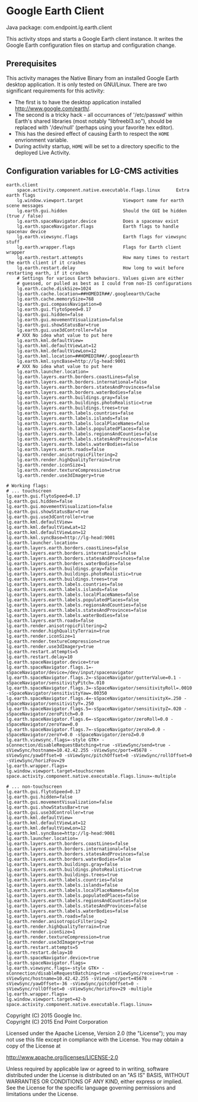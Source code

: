 Google Earth Client
===================

Java package: com.endpoint.lg.earth.client

This activity stops and starts a Google Earth client instance. It writes the Google Earth configuration files on startup and configuration change.

Prerequisites
-------------
This activity manages the Native Binary from an installed Google Earth desktop application. It is only tested on GNU/Linux. There are two significant requirements for this activity:
* The first is to have the desktop application installed http://www.google.com/earth/.
* The second is a tricky hack - all occurrances of '/etc/passwd' within Earth's shared libraries (most notably "libfreebl3.so"), should be replaced with '/dev/null' (perhaps using your favorite hex editor).
 * This has the desired effect of causing Earth to respect the ```HOME``` envrionment variable.
 * During activity startup, ```HOME``` will be set to a directory specific to the deployed Live Activity.

Configuration variables for LG-CMS activities
---------------------------------------------

```
earth.client
    space.activity.component.native.executable.flags.linux      Extra earth flags
    lg.window.viewport.target               Viewport name for earth scene messages
    lg.earth.gui.hidden                     Should the GUI be hidden (true / false)
    lg.earth.spaceNavigator.device          Does a spacenav exist
    lg.earth.spaceNavigator.flags           Earth flags to handle spacenav device
    lg.earth.viewsync.flags                 Earth flags for viewsync stuff
    lg.earth.wrapper.flags                  Flags for Earth client wrapper
    lg.earth.restart.attempts               How many times to restart the earth client if it crashes          
    lg.earth.restart.delay                  How long to wait before restarting earth, if it crashes
    # Settings for various Earth behaviors. Values given are either
    # guessed, or pulled as best as I could from non-IS configurations
    lg.earth.cache.diskSize=1024
    lg.earth.cache.location=##HOMEDIR##/.googleearth/Cache
    lg.earth.cache.memorySize=768
    lg.earth.gui.compassNavigation=0
    lg.earth.gui.flytoSpeed=0.17
    lg.earth.gui.hidden=false
    lg.earth.gui.movementVisualization=false
    lg.earth.gui.showStatusBar=true
    lg.earth.gui.use3dController=false
    # XXX No idea what value to put here
    lg.earth.kml.defaultView=
    lg.earth.kml.defaultViewLat=12
    lg.earth.kml.defaultViewLon=12
    lg.earth.kml.location=##HOMEDIR##/.googleearth
    lg.earth.kml.syncBase=http://lg-head:9001
    # XXX No idea what value to put here
    lg.earth.launcher.location=
    lg.earth.layers.earth.borders.coastLines=false
    lg.earth.layers.earth.borders.international=false
    lg.earth.layers.earth.borders.statesAndProvinces=false
    lg.earth.layers.earth.borders.waterBodies=false
    lg.earth.layers.earth.buildings.gray=false
    lg.earth.layers.earth.buildings.photoRealistic=true
    lg.earth.layers.earth.buildings.trees=true
    lg.earth.layers.earth.labels.countries=false
    lg.earth.layers.earth.labels.islands=false
    lg.earth.layers.earth.labels.localPlaceNames=false
    lg.earth.layers.earth.labels.populatedPlaces=false
    lg.earth.layers.earth.labels.regionsAndCounties=false
    lg.earth.layers.earth.labels.statesAndProvinces=false
    lg.earth.layers.earth.labels.waterBodies=false
    lg.earth.layers.earth.roads=false
    lg.earth.render.anisotropicFiltering=2
    lg.earth.render.highQualityTerrain=true
    lg.earth.render.iconSize=1
    lg.earth.render.textureCompression=true
    lg.earth.render.use3dImagery=true

# Working flags:
# ... touchscreen
lg.earth.gui.flytoSpeed=0.17
lg.earth.gui.hidden=false
lg.earth.gui.movementVisualization=false
lg.earth.gui.showStatusBar=true
lg.earth.gui.use3dController=true
lg.earth.kml.defaultView=
lg.earth.kml.defaultViewLat=12
lg.earth.kml.defaultViewLon=12
lg.earth.kml.syncBase=http://lg-head:9001
lg.earth.launcher.location=
lg.earth.layers.earth.borders.coastLines=false
lg.earth.layers.earth.borders.international=false
lg.earth.layers.earth.borders.statesAndProvinces=false
lg.earth.layers.earth.borders.waterBodies=false
lg.earth.layers.earth.buildings.gray=false
lg.earth.layers.earth.buildings.photoRealistic=true
lg.earth.layers.earth.buildings.trees=true
lg.earth.layers.earth.labels.countries=false
lg.earth.layers.earth.labels.islands=false
lg.earth.layers.earth.labels.localPlaceNames=false
lg.earth.layers.earth.labels.populatedPlaces=false
lg.earth.layers.earth.labels.regionsAndCounties=false
lg.earth.layers.earth.labels.statesAndProvinces=false
lg.earth.layers.earth.labels.waterBodies=false
lg.earth.layers.earth.roads=false
lg.earth.render.anisotropicFiltering=2
lg.earth.render.highQualityTerrain=true
lg.earth.render.iconSize=1
lg.earth.render.textureCompression=true
lg.earth.render.use3dImagery=true
lg.earth.restart.attempts=5
lg.earth.restart.delay=10
lg.earth.spaceNavigator.device=true
lg.earth.spaceNavigator.flags.1=-sSpaceNavigator/device=/dev/input/spacenavigator
lg.earth.spaceNavigator.flags.2=-sSpaceNavigator/gutterValue=0.1 -sSpaceNavigator/sensitivityPitch=.010
lg.earth.spaceNavigator.flags.3=-sSpaceNavigator/sensitivityRoll=.0010 -sSpaceNavigator/sensitivityYaw=.00350
lg.earth.spaceNavigator.flags.4=-sSpaceNavigator/sensitivityX=.250 -sSpaceNavigator/sensitivityY=.250
lg.earth.spaceNavigator.flags.5=-sSpaceNavigator/sensitivityZ=.020 -sSpaceNavigator/zeroPitch=0.0
lg.earth.spaceNavigator.flags.6=-sSpaceNavigator/zeroRoll=0.0 -sSpaceNavigator/zeroYaw=0.0
lg.earth.spaceNavigator.flags.7=-sSpaceNavigator/zeroX=0.0 -sSpaceNavigator/zeroY=0.0 -sSpaceNavigator/zeroZ=0.0
lg.earth.viewsync.flags=-style GTK+ -sConnection/disableRequestBatching=true -sViewSync/send=true -sViewSync/hostname=10.42.42.255 -sViewSync/port=45678 -sViewSync/yawOffset=0 -sViewSync/pitchOffset=0 -sViewSync/rollOffset=0 -sViewSync/horizFov=29
lg.earth.wrapper.flags=
lg.window.viewport.target=touchscreen
space.activity.component.native.executable.flags.linux=-multiple

# ... non-touchscreen
lg.earth.gui.flytoSpeed=0.17
lg.earth.gui.hidden=false
lg.earth.gui.movementVisualization=false
lg.earth.gui.showStatusBar=true
lg.earth.gui.use3dController=true
lg.earth.kml.defaultView=
lg.earth.kml.defaultViewLat=12
lg.earth.kml.defaultViewLon=12
lg.earth.kml.syncBase=http://lg-head:9001
lg.earth.launcher.location=
lg.earth.layers.earth.borders.coastLines=false
lg.earth.layers.earth.borders.international=false
lg.earth.layers.earth.borders.statesAndProvinces=false
lg.earth.layers.earth.borders.waterBodies=false
lg.earth.layers.earth.buildings.gray=false
lg.earth.layers.earth.buildings.photoRealistic=true
lg.earth.layers.earth.buildings.trees=true
lg.earth.layers.earth.labels.countries=false
lg.earth.layers.earth.labels.islands=false
lg.earth.layers.earth.labels.localPlaceNames=false
lg.earth.layers.earth.labels.populatedPlaces=false
lg.earth.layers.earth.labels.regionsAndCounties=false
lg.earth.layers.earth.labels.statesAndProvinces=false
lg.earth.layers.earth.labels.waterBodies=false
lg.earth.layers.earth.roads=false
lg.earth.render.anisotropicFiltering=2
lg.earth.render.highQualityTerrain=true
lg.earth.render.iconSize=1
lg.earth.render.textureCompression=true
lg.earth.render.use3dImagery=true
lg.earth.restart.attempts=5
lg.earth.restart.delay=10
lg.earth.spaceNavigator.device=true
lg.earth.spaceNavigator.flags=
lg.earth.viewsync.flags=-style GTK+ -sConnection/disableRequestBatching=true -sViewSync/receive=true -sViewSync/hostname=10.42.42.255 -sViewSync/port=45678 -sViewSync/yawOffset=-36 -sViewSync/pitchOffset=0 -sViewSync/rollOffset=0 -sViewSync/horizFov=29 -multiple
lg.earth.wrapper.flags=
lg.window.viewport.target=42-b
space.activity.component.native.executable.flags.linux=
```


Copyright (C) 2015 Google Inc.  
Copyright (C) 2015 End Point Corporation

Licensed under the Apache License, Version 2.0 (the "License"); you may not
use this file except in compliance with the License. You may obtain a copy of
the License at

http://www.apache.org/licenses/LICENSE-2.0

Unless required by applicable law or agreed to in writing, software
distributed under the License is distributed on an "AS IS" BASIS, WITHOUT
WARRANTIES OR CONDITIONS OF ANY KIND, either express or implied. See the
License for the specific language governing permissions and limitations under
the License.
